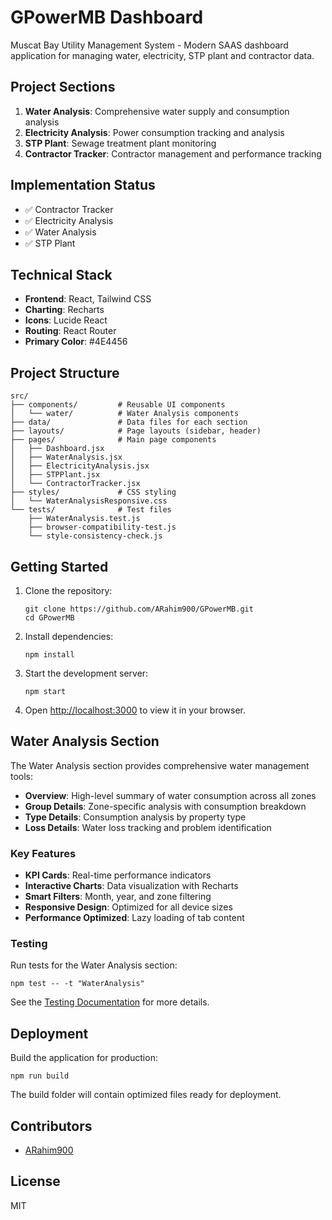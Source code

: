 # GPowerMB Dashboard

Muscat Bay Utility Management System - Modern SAAS dashboard application for managing water, electricity, STP plant and contractor data.

## Project Sections

1. **Water Analysis**: Comprehensive water supply and consumption analysis
2. **Electricity Analysis**: Power consumption tracking and analysis
3. **STP Plant**: Sewage treatment plant monitoring
4. **Contractor Tracker**: Contractor management and performance tracking

## Implementation Status

- ✅ Contractor Tracker
- ✅ Electricity Analysis
- ✅ Water Analysis
- ✅ STP Plant

## Technical Stack

- **Frontend**: React, Tailwind CSS
- **Charting**: Recharts
- **Icons**: Lucide React
- **Routing**: React Router
- **Primary Color**: #4E4456

## Project Structure

```
src/
├── components/         # Reusable UI components
│   └── water/          # Water Analysis components
├── data/               # Data files for each section
├── layouts/            # Page layouts (sidebar, header)
├── pages/              # Main page components
│   ├── Dashboard.jsx
│   ├── WaterAnalysis.jsx
│   ├── ElectricityAnalysis.jsx
│   ├── STPPlant.jsx
│   └── ContractorTracker.jsx
├── styles/             # CSS styling
│   └── WaterAnalysisResponsive.css
└── tests/              # Test files
    ├── WaterAnalysis.test.js
    ├── browser-compatibility-test.js
    └── style-consistency-check.js
```

## Getting Started

1. Clone the repository:
   ```
   git clone https://github.com/ARahim900/GPowerMB.git
   cd GPowerMB
   ```

2. Install dependencies:
   ```
   npm install
   ```

3. Start the development server:
   ```
   npm start
   ```

4. Open [http://localhost:3000](http://localhost:3000) to view it in your browser.

## Water Analysis Section

The Water Analysis section provides comprehensive water management tools:

- **Overview**: High-level summary of water consumption across all zones
- **Group Details**: Zone-specific analysis with consumption breakdown
- **Type Details**: Consumption analysis by property type
- **Loss Details**: Water loss tracking and problem identification

### Key Features

- **KPI Cards**: Real-time performance indicators
- **Interactive Charts**: Data visualization with Recharts
- **Smart Filters**: Month, year, and zone filtering
- **Responsive Design**: Optimized for all device sizes
- **Performance Optimized**: Lazy loading of tab content

### Testing

Run tests for the Water Analysis section:

```
npm test -- -t "WaterAnalysis"
```

See the [Testing Documentation](./src/tests/README.md) for more details.

## Deployment

Build the application for production:

```
npm run build
```

The build folder will contain optimized files ready for deployment.

## Contributors

- [ARahim900](https://github.com/ARahim900)

## License

MIT
